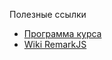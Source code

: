 Полезные ссылки

- [Программа курса](https://docs.google.com/document/d/1UsX74Gq-mOSNKOZHHR48pZLEgpZAXC2o/edit?usp=sharing&ouid=102199264993534555114&rtpof=true&sd=true)
- [Wiki RemarkJS](https://github.com/gnab/remark/wiki)